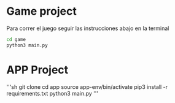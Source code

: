 # Game project

Para correr el juego seguir las instrucciones abajo en la terminal

```sh
cd game
python3 main.py
```


# APP Project

'''sh
git clone
cd app
source app-env/bin/activate
pip3 install -r requirements.txt
python3 main.py
'''